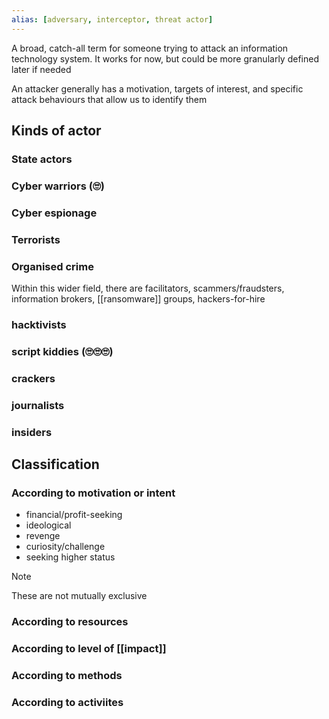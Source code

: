 ```yaml
---
alias: [adversary, interceptor, threat actor]
---
```

A broad, catch-all term for someone trying to attack an information technology system. It works for now, but could be more granularly defined later if needed

An attacker generally has a motivation, targets of interest, and specific attack behaviours that allow us to identify them 
## Kinds of actor
### State actors
### Cyber warriors (🙄)
### Cyber espionage
### Terrorists
### Organised crime
Within this wider field, there are facilitators, scammers/fraudsters, information brokers, [[ransomware]] groups, hackers-for-hire
### hacktivists
### script kiddies (🙄🙄🙄)
### crackers
### journalists
### insiders

## Classification
### According to motivation or intent
- financial/profit-seeking
- ideological
- revenge
- curiosity/challenge
- seeking higher status
>[!note]
These are not mutually exclusive

### According to resources
### According to level of [[impact]]
### According to methods
### According to activiites